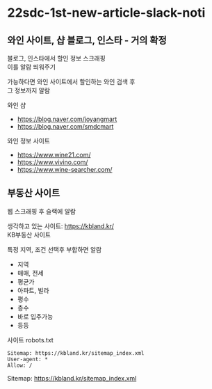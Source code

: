 # 22sdc-1st-new-article-slack-noti

## 와인 사이트, 샵 블로그, 인스타 - 거의 확정

블로그, 인스타에서 할인 정보 스크래핑  
이를 알람 띄워주기  

가능하다면 와인 사이트에서 할인하는 와인 검색 후  
그 정보까지 알람

와인 샵
- https://blog.naver.com/joyangmart
- https://blog.naver.com/smdcmart  

와인 정보 사이트  
- https://www.wine21.com/
- https://www.vivino.com/
- https://www.wine-searcher.com/



## 부동산 사이트
웹 스크래핑 후 슬랙에 알람   

생각하고 있는 사이트: https://kbland.kr/   
KB부동산 사이트   

특정 지역, 조건 선택후 부합하면 알람   
- 지역
- 매매, 전세
- 평균가
- 아파트, 빌라
- 평수
- 층수
- 바로 입주가능
- 등등

사이트 robots.txt
```
Sitemap: https://kbland.kr/sitemap_index.xml
User-agent: *
Allow: /
```
Sitemap: https://kbland.kr/sitemap_index.xml

